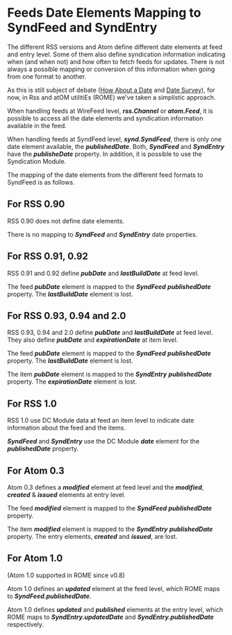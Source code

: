 # Feeds Date Elements Mapping to SyndFeed and SyndEntry


The different RSS versions and Atom define different date elements at feed and entry level. Some of them also define syndication information indicating when (and when not) and how often to fetch feeds for updates. There is not always a possible mapping or conversion of this information when going from one format to another.



As this is still subject of debate ([How About a Date](http://www.tbray.org/ongoing/When/200x/2004/07/30/Dates) and [Date Survey](http://www.intertwingly.net/wiki/pie/DateSurvey)), for now, in Rss and atOM utilitiEs (ROME) we've taken a simplistic approach.



When handling feeds at WireFeed level, **_rss.Channel_** or **_atom.Feed_**, it is possible to access all the date elements and syndication information available in the feed.



When handling feeds at SyndFeed level, **_synd.SyndFeed_**, there is only one date element available, the **_publishedDate_**. Both, **_SyndFeed_** and **_SyndEntry_** have the **_publisheDate_** property. In addition, it is possible to use the Syndication Module.



The mapping of the date elements from the different feed formats to SyndFeed is as follows.


## For RSS 0.90



RSS 0.90 does not define date elements.



There is no mapping to **_SyndFeed_** and **_SyndEntry_** date properties.


## For RSS 0.91, 0.92



RSS 0.91 and 0.92 define **_pubDate_** and **_lastBuildDate_** at feed level.



The feed **_pubDate_** element is mapped to the **_SyndFeed_** **_publishedDate_** property. The **_lastBuildDate_** element is lost.


## For RSS 0.93, 0.94 and 2.0



RSS 0.93, 0.94 and 2.0 define **_pubDate_** and **_lastBuildDate_** at feed level. They also define **_pubDate_** and **_expirationDate_** at item level.



The feed **_pubDate_** element is mapped to the **_SyndFeed_** **_publishedDate_** property. The **_lastBuildDate_** element is lost.



The item **_pubDate_** element is mapped to the **_SyndEntry_** **_publishedDate_** property. The **_expirationDate_** element is lost.


## For RSS 1.0



RSS 1.0 use DC Module data at feed an item level to indicate date information about the feed and the items.



**_SyndFeed_** and **_SyndEntry_** use the DC Module **_date_** element for the **_publishedDate_** property.


## For Atom 0.3



Atom 0.3 defines a **_modified_** element at feed level and the **_modified_**, **_created_** & **_issued_** elements at entry level.



The feed **_modified_** element is mapped to the **_SyndFeed_** **_publishedDate_** property.



The item **_modified_** element is mapped to the **_SyndEntry_** **_publishedDate_** property. The entry elements, **_created_** and **_issued_**, are lost.


## For Atom 1.0



(Atom 1.0 supported in ROME since v0.8)



Atom 1.0 defines an **_updated_** element at the feed level, which ROME maps to **_SyndFeed.publishedDate_**.



Atom 1.0 defines **_updated_** and **_published_** elements at the entry level, which ROME maps to **_SyndEntry.updatedDate_** and **_SyndEntry.publishedDate_** respectively.

